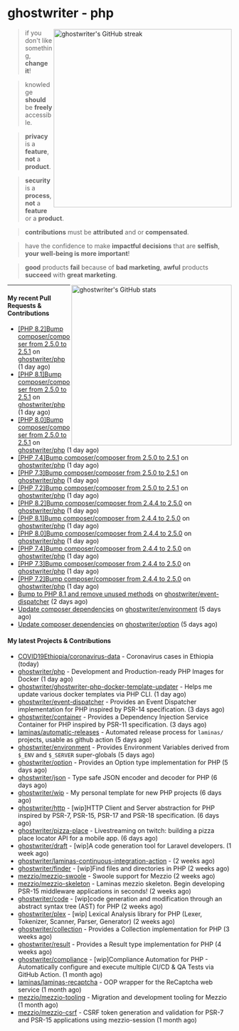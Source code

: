 # ghostwriter - php

<img alt="ghostwriter's GitHub streak" width="400px" align="right" src="https://github-readme-streak-stats.herokuapp.com/?cache_seconds=1800&user=ghostwriter">

> if you don't like something, **change it**!

> knowledge **should** be **freely** accessible.

> **privacy** is a **feature**, **not** a **product**.

> **security** is a **process**, **not** a **feature** or a **product**.

> **contributions** must be **attributed** and or **compensated**.

> have the confidence to make **impactful decisions** that are **selfish**, **your well-being is more important**!

> **good** products **fail** because of **bad marketing**, **awful** products **succeed** with **great marketing**.

<img alt="ghostwriter's GitHub stats" width="360px" align="right" src="https://github-readme-stats.vercel.app/api?cache_seconds=1800&username=ghostwriter&show_icons=true&count_private=true&hide_title=true&hide_rank=true&icon_color=333">

---

#### My recent Pull Requests & Contributions

- [[PHP 8.2]Bump composer/composer from 2.5.0 to 2.5.1](https://github.com/ghostwriter/php/pull/266) on [ghostwriter/php](https://github.com/ghostwriter/php) (1 day ago)
- [[PHP 8.1]Bump composer/composer from 2.5.0 to 2.5.1](https://github.com/ghostwriter/php/pull/265) on [ghostwriter/php](https://github.com/ghostwriter/php) (1 day ago)
- [[PHP 8.0]Bump composer/composer from 2.5.0 to 2.5.1](https://github.com/ghostwriter/php/pull/264) on [ghostwriter/php](https://github.com/ghostwriter/php) (1 day ago)
- [[PHP 7.4]Bump composer/composer from 2.5.0 to 2.5.1](https://github.com/ghostwriter/php/pull/263) on [ghostwriter/php](https://github.com/ghostwriter/php) (1 day ago)
- [[PHP 7.3]Bump composer/composer from 2.5.0 to 2.5.1](https://github.com/ghostwriter/php/pull/262) on [ghostwriter/php](https://github.com/ghostwriter/php) (1 day ago)
- [[PHP 7.2]Bump composer/composer from 2.5.0 to 2.5.1](https://github.com/ghostwriter/php/pull/261) on [ghostwriter/php](https://github.com/ghostwriter/php) (1 day ago)
- [[PHP 8.2]Bump composer/composer from 2.4.4 to 2.5.0](https://github.com/ghostwriter/php/pull/260) on [ghostwriter/php](https://github.com/ghostwriter/php) (1 day ago)
- [[PHP 8.1]Bump composer/composer from 2.4.4 to 2.5.0](https://github.com/ghostwriter/php/pull/259) on [ghostwriter/php](https://github.com/ghostwriter/php) (1 day ago)
- [[PHP 8.0]Bump composer/composer from 2.4.4 to 2.5.0](https://github.com/ghostwriter/php/pull/258) on [ghostwriter/php](https://github.com/ghostwriter/php) (1 day ago)
- [[PHP 7.4]Bump composer/composer from 2.4.4 to 2.5.0](https://github.com/ghostwriter/php/pull/257) on [ghostwriter/php](https://github.com/ghostwriter/php) (1 day ago)
- [[PHP 7.3]Bump composer/composer from 2.4.4 to 2.5.0](https://github.com/ghostwriter/php/pull/256) on [ghostwriter/php](https://github.com/ghostwriter/php) (1 day ago)
- [[PHP 7.2]Bump composer/composer from 2.4.4 to 2.5.0](https://github.com/ghostwriter/php/pull/255) on [ghostwriter/php](https://github.com/ghostwriter/php) (1 day ago)
- [Bump to PHP 8.1 and remove unused methods](https://github.com/ghostwriter/event-dispatcher/pull/12) on [ghostwriter/event-dispatcher](https://github.com/ghostwriter/event-dispatcher) (2 days ago)
- [Update composer dependencies](https://github.com/ghostwriter/environment/pull/9) on [ghostwriter/environment](https://github.com/ghostwriter/environment) (5 days ago)
- [Update composer dependencies](https://github.com/ghostwriter/option/pull/19) on [ghostwriter/option](https://github.com/ghostwriter/option) (5 days ago)

#### My latest Projects & Contributions

- [COVID19Ethiopia/coronavirus-data](https://github.com/COVID19Ethiopia/coronavirus-data) - Coronavirus cases in Ethiopia (today)
- [ghostwriter/php](https://github.com/ghostwriter/php) - Development and Production-ready PHP Images for Docker (1 day ago)
- [ghostwriter/ghostwriter-php-docker-template-updater](https://github.com/ghostwriter/ghostwriter-php-docker-template-updater) - Helps me update various docker templates via PHP CLI. (1 day ago)
- [ghostwriter/event-dispatcher](https://github.com/ghostwriter/event-dispatcher) - Provides an Event Dispatcher implementation for PHP inspired by PSR-14 specification. (3 days ago)
- [ghostwriter/container](https://github.com/ghostwriter/container) - Provides a Dependency Injection Service Container for PHP inspired by PSR-11 specification. (3 days ago)
- [laminas/automatic-releases](https://github.com/laminas/automatic-releases) - Automated release process for `laminas/` projects, usable as github action (5 days ago)
- [ghostwriter/environment](https://github.com/ghostwriter/environment) - Provides Environment Variables derived from `$_ENV` and `$_SERVER` super-globals (5 days ago)
- [ghostwriter/option](https://github.com/ghostwriter/option) - Provides an Option type implementation for PHP (5 days ago)
- [ghostwriter/json](https://github.com/ghostwriter/json) - Type safe JSON encoder and decoder for PHP (6 days ago)
- [ghostwriter/wip](https://github.com/ghostwriter/wip) - My personal template for new PHP projects (6 days ago)
- [ghostwriter/http](https://github.com/ghostwriter/http) - [wip]HTTP Client and Server abstraction for PHP inspired by PSR-7, PSR-15, PSR-17 and PSR-18 specification. (6 days ago)
- [ghostwriter/pizza-place](https://github.com/ghostwriter/pizza-place) - Livestreaming on twitch: building a pizza place locator API for a mobile app. (6 days ago)
- [ghostwriter/draft](https://github.com/ghostwriter/draft) - [wip]A code generation tool for Laravel developers. (1 week ago)
- [ghostwriter/laminas-continuous-integration-action](https://github.com/ghostwriter/laminas-continuous-integration-action) -  (2 weeks ago)
- [ghostwriter/finder](https://github.com/ghostwriter/finder) - [wip]Find files and directories in PHP (2 weeks ago)
- [mezzio/mezzio-swoole](https://github.com/mezzio/mezzio-swoole) - Swoole support for Mezzio (2 weeks ago)
- [mezzio/mezzio-skeleton](https://github.com/mezzio/mezzio-skeleton) - Laminas mezzio skeleton. Begin developing PSR-15 middleware applications in seconds! (2 weeks ago)
- [ghostwriter/code](https://github.com/ghostwriter/code) - [wip]code generation and modification through an abstract syntax tree (AST) for PHP (2 weeks ago)
- [ghostwriter/plex](https://github.com/ghostwriter/plex) - [wip] Lexical Analysis library for PHP (Lexer, Tokenizer, Scanner, Parser, Generator) (2 weeks ago)
- [ghostwriter/collection](https://github.com/ghostwriter/collection) - Provides a Collection implementation for PHP (3 weeks ago)
- [ghostwriter/result](https://github.com/ghostwriter/result) - Provides a Result type implementation for PHP (4 weeks ago)
- [ghostwriter/compliance](https://github.com/ghostwriter/compliance) - [wip]Compliance Automation for PHP - Automatically configure and execute multiple CI/CD &amp; QA Tests via GitHub Action. (1 month ago)
- [laminas/laminas-recaptcha](https://github.com/laminas/laminas-recaptcha) - OOP wrapper for the ReCaptcha web service (1 month ago)
- [mezzio/mezzio-tooling](https://github.com/mezzio/mezzio-tooling) - Migration and development tooling for Mezzio (1 month ago)
- [mezzio/mezzio-csrf](https://github.com/mezzio/mezzio-csrf) - CSRF token generation and validation for PSR-7 and PSR-15 applications using mezzio-session (1 month ago)
